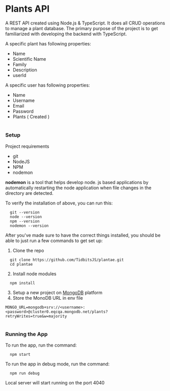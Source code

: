 # Plants API

A REST API created using Node.js & TypeScript. It does all CRUD operations to manage a plant database. The primary purpose of the project is to get familiarized with developing the backend with TypeScript.

A specific plant has following properties:
* Name
* Scientific Name
* Family
* Description
* userId

A specific user has following properties:
* Name
* Username
* Email
* Password
* Plants ( Created )


#

### Setup

Project requirements

- git
- NodeJS
- NPM
- nodemon

**nodemon** is a tool that helps develop node. js based applications by automatically restarting the node application when file changes in the directory are detected.

To verify the installation of above, you can run this:

```shell
  git --version
  node --version
  npm --version
  nodemon --version
```

After you've made sure to have the correct things installed, you should be able to just run a few commands to get set up:

1. Clone the repo

```shell
  git clone https://github.com/TidbitsJS/plantae.git
  cd plantae
```

2. Install node modules

```shell
  npm install
```

3. Setup a new project on [MongoDB](https://www.mongodb.com/) platform
4. Store the MonoDB URL in env file

```text
MONGO_URL=mongodb+srv://<username>:<password>@cluster0.eqcqa.mongodb.net/plants?retryWrites=true&w=majority
```

#

### Running the App

To run the app, run the command:

```shell
  npm start
```

To run the app in debug mode, run the command:

```shell
  npm run debug
```

Local server will start running on the port 4040
